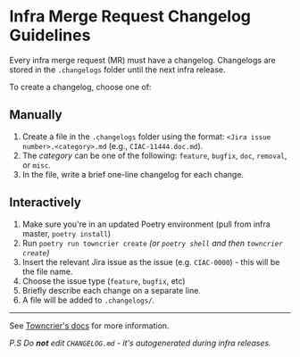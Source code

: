 # Infra Merge Request Changelog Guidelines

Every infra merge request (MR) must have a changelog. Changelogs are stored in the `.changelogs` folder until the next infra release.

To create a changelog, choose one of:

## Manually

1. Create a file in the `.changelogs` folder using the format: `<Jira issue number>.<category>.md` (e.g., `CIAC-11444.doc.md`).
2. The _category_ can be one of the following: `feature`, `bugfix`, `doc`, `removal`, or `misc`.
3. In the file, write a brief one-line changelog for each change.

## Interactively

1. Make sure you're in an updated Poetry environment (pull from infra master, `poetry install`)
2. Run `poetry run towncrier create` _(or `poetry shell` and then `towncrier create`)_
3. Insert the relevant Jira issue as the issue (e.g. `CIAC-0000`) - this will be the file name.
4. Choose the issue type (`feature`, `bugfix`, etc)
5. Briefly describe each change on a separate line.
6. A file will be added to `.changelogs/`.

---

See [Towncrier's docs](https://towncrier.readthedocs.io/en/latest/tutorial.html#creating-news-fragments) for more information.

_P.S Do **not** edit `CHANGELOG.md` - it's autogenerated during infra releases._
